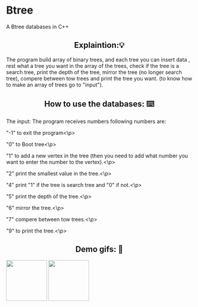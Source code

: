 # Btree
A Btree databases in C++

<h2 align="center"> Explaintion:💡</h2>
The program build array of binary trees, and each tree you can insert data , rest what a tree you want in the array of the trees, check if the tree is a search tree, print the depth of the tree, mirror the tree (no longer search tree), compere between tow trees and print the tree you want.
(to know how to make an array of trees go to "input").

<h2 align="center"> How to use the databases: ⌨️ </h2>
The input:
The program receives numbers following numbers are:

<p>"-1" to exit the program<\p>
<p>"0" to Boot tree<\p>
<p>"1" to add a new vertex in the tree (then you need to add what number you want to enter the number to the vertex).<\p>
<p>"2" print the smallest value in the tree.<\p>
<p>"4" print "1" if the tree is search tree and "0" if not.<\p>
<p>"5" print the depth of the tree.<\p>
<p>"6" mirror the tree.<\p>
<p>"7" compere between tow trees.<\p>
<p>"9" to print the tree.<\p>

<h2 align="center"> Demo gifs: 🧐 </h2>

<img align="center" src="https://media.giphy.com/media/wwaUhAYqfCZG8pPGL0/giphy.gif" width="110">

<img align="center" src="https://media.giphy.com/media/dUve5HFgu3UtJExQie/giphy.gif" width="110">



